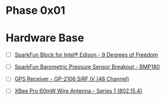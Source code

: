 Phase 0x01
==

# Hardware Base
- [ ] [SparkFun Block for Intel® Edison - 9 Degrees of Freedom](https://www.sparkfun.com/products/13033)
- [ ] [SparkFun Barometric Pressure Sensor Breakout - BMP180](https://www.sparkfun.com/products/11824)
- [ ] [GPS Receiver - GP-2106 SiRF IV (48 Channel)](https://www.sparkfun.com/products/10890)

- [ ] [XBee Pro 60mW Wire Antenna - Series 1 (802.15.4)](https://www.sparkfun.com/products/8742)

